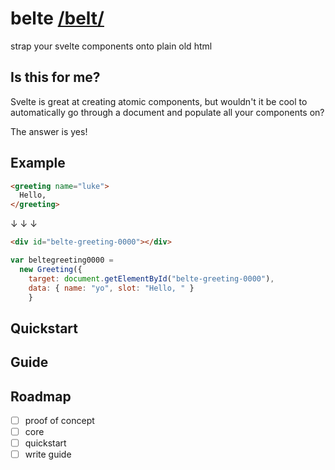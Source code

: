 # belte [/belt/](https://dictionary.cambridge.org/pronunciation/english/belt)
strap your svelte components onto plain old html

## Is this for me?
Svelte is great at creating atomic components, but wouldn't it be cool to automatically go through a document and populate all your components on?

The answer is yes!

## Example

```html
<greeting name="luke">
  Hello, 
</greeting>
```

&darr; &darr; &darr;

```html
<div id="belte-greeting-0000"></div>
```
```javascript
var beltegreeting0000 = 
  new Greeting({
    target: document.getElementById("belte-greeting-0000"),
    data: { name: "yo", slot: "Hello, " }
    }
```

## Quickstart

## Guide

## Roadmap
- [ ] proof of concept
- [ ] core
- [ ] quickstart
- [ ] write guide
